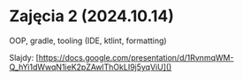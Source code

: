 # Zajęcia 2 (2024.10.14)

OOP, gradle, tooling (IDE, ktlint, formatting)

Slajdy:
[https://docs.google.com/presentation/d/1RvnmqWM-Q_hYi1dWwqN1ieK2pZAwlThOkLI9j5yqViU]()